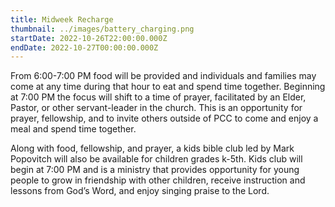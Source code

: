 ```yaml
---
title: Midweek Recharge
thumbnail: ../images/battery_charging.png
startDate: 2022-10-26T22:00:00.000Z
endDate: 2022-10-27T00:00:00.000Z
---
```

From 6:00-7:00 PM food will be provided and individuals and families may come at any time during that hour to eat and spend time together. Beginning at 7:00 PM the focus will shift to a time of prayer, facilitated by an Elder, Pastor, or other servant-leader in the church. This is an opportunity for prayer, fellowship, and to invite others outside of PCC to come and enjoy a meal and spend time together.


Along with food, fellowship, and prayer, a kids bible club led by Mark Popovitch will also be available for children grades k-5th. Kids club will begin at 7:00 PM and is a ministry that provides opportunity for young people to grow in friendship with other children, receive instruction and lessons from God’s Word, and enjoy singing praise to the Lord.
